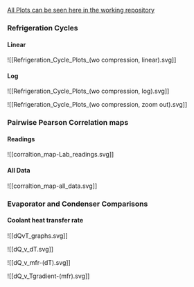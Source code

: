 
[All Plots can be seen here in the working repository](https://github.com/jasht1/Uni-Projects/tree/master/Energy%20Systems%20and%20Conversion/CourseWork/attachments/Plots)

### Refrigeration Cycles

#### Linear
![[Refrigeration_Cycle_Plots_(wo compression, linear).svg]]

#### Log
![[Refrigeration_Cycle_Plots_(wo compression, log).svg]]

![[Refrigeration_Cycle_Plots_(wo compression, zoom out).svg]]

### Pairwise Pearson Correlation maps

#### Readings
![[corraltion_map-Lab_readings.svg]]

#### All Data
![[corraltion_map-all_data.svg]]

### Evaporator and Condenser Comparisons

#### Coolant heat transfer rate

![[dQvT_graphs.svg]]

![[dQ_v_dT.svg]]

![[dQ_v_mfr-(dT).svg]]

![[dQ_v_Tgradient-(mfr).svg]]

